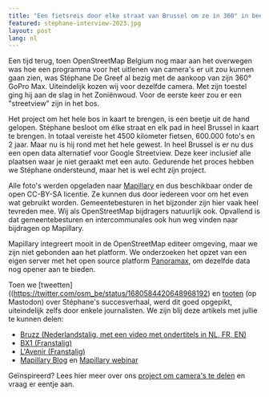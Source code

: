 ```yaml
---
title: "Een fietsreis door elke straat van Brussel om ze in 360° in beeld te krijgen"
featured: stephane-interview-2023.jpg
layout: post
lang: nl
---
```

Een tijd terug, toen OpenStreetMap Belgium nog maar aan het overwegen was hoe een programma voor het uitlenen van camera's er uit zou kunnen gaan zien, was Stéphane De Greef al bezig met de aankoop van zijn 360° GoPro Max. Uiteindelijk kozen wij voor dezelfde camera. Met zijn toestel ging hij aan de slag in het Zoniënwoud. Voor de eerste keer zou er een "streetview" zijn in het bos.

Het project om het hele bos in kaart te brengen, is een beetje uit de hand gelopen. Stéphane besloot om élke straat en elk pad in heel Brussel in kaart te brengen. In totaal vereiste het 4500 kilometer fietsen, 600.000 foto's en 2 jaar. Maar nu is hij rond met het hele gewest. In heel Brussel is er nu dus een open data alternatief voor Google Streetview. Deze keer inclusief alle plaatsen waar je niet geraakt met een auto.
Gedurende het proces hebben we Stéphane ondersteund, maar het is wel echt zíjn project.

Alle foto's werden opgeladen naar [Mapillary](https://www.mapillary.com/app/user/Stefdegreef?lat=50.8&lng=4.5&z=10) en dus beschikbaar onder de open CC-BY-SA licentie. Ze kunnen dus door iedereen voor om het even wat gebruikt worden. Gemeentebesturen in het bijzonder zijn hier vaak heel tevreden mee. Wij als OpenStreetMap bijdragers natuurlijk ook. Opvallend is dat gemeentebesturen en intercommunales ook hun weg vinden naar bijdragen op Mapillary.

Mapillary integreert mooit in de OpenStreetMap editeer omgeving, maar we zijn niet gebonden aan het platform. We onderzoeken het opzet van een eigen server met het open source platform [Panoramax](https://panoramax.fr/), om dezelfde data nog opener aan te bieden.

Toen we [tweetten]((https://twitter.com/osm_be/status/1680584420648968192) en [tooten](https://en.osm.town/@osm_be/110724230718520196) (op Mastodon) over Stéphane's succesverhaal, werd dit goed opgepikt, uiteindelijk zelfs door enkele journalisten. We zijn blij deze artikels met jullie te kunnen delen:
* [Bruzz (Nederlandstalig, met een video met ondertitels in NL, FR, EN)](https://www.bruzz.be/videoreeks/woensdag-19-juli-2023/video-stephane-de-greef-brengt-al-fietsend-alle-straten-van)
* [BX1 (Franstalig)](https://bx1.be/categories/culture/un-google-street-view-pour-les-cyclistes/)
* [L'Avenir (Franstalig)](https://www.lavenir.net/regions/bruxelles/2023/07/27/le-projet-dingue-de-stephane-de-greef-il-pedale-dans-toutes-les-rues-de-bruxelles-pour-creer-lalternative-cycliste-a-google-street-view-QHSBZDBPVRB23FDB5C4NINYPPU/)
* [Mapillary Blog](https://blog.mapillary.com/update/2023/07/28/Mapping-Brussels-By-Bike.html) en [Mapillary webinar](https://www.youtube.com/watch?v=fLD0Y5G-R3M&t=685s)

Geïnspireerd? Lees hier meer over ons [project om camera's te delen](https://openstreetmap.be/nl/projects/streetlevelimagery.html) en vraag er eentje aan.